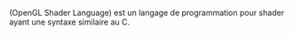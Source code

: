 (OpenGL Shader Language) est un langage de programmation pour shader ayant une syntaxe similaire au C.
